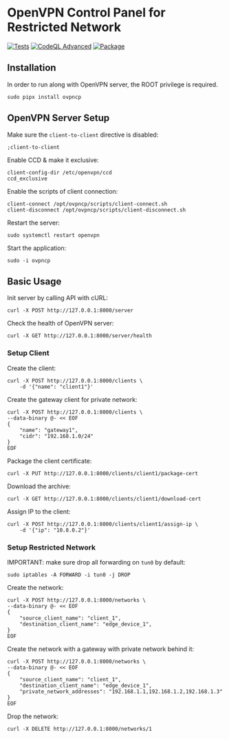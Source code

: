 # OpenVPN Control Panel for Restricted Network

[![Tests](https://github.com/scia-iot/ovpncp/actions/workflows/tests.yml/badge.svg)](https://github.com/scia-iot/ovpncp/actions/workflows/tests.yml)
[![CodeQL Advanced](https://github.com/scia-iot/ovpncp/actions/workflows/codeql.yml/badge.svg)](https://github.com/scia-iot/ovpncp/actions/workflows/codeql.yml)
[![Package](https://github.com/scia-iot/ovpncp/actions/workflows/package.yml/badge.svg)](https://github.com/scia-iot/ovpncp/actions/workflows/package.yml)

## Installation

In order to run along with OpenVPN server, the ROOT privilege is required.

```shell
sudo pipx install ovpncp
```

## OpenVPN Server Setup

Make sure the `client-to-client` directive is disabled:

```shell
;client-to-client
```

Enable CCD & make it exclusive:

```shell
client-config-dir /etc/openvpn/ccd
ccd_exclusive
```

Enable the scripts of client connection:

```shell
client-connect /opt/ovpncp/scripts/client-connect.sh
client-disconnect /opt/ovpncp/scripts/client-disconnect.sh
```

Restart the server:

```shell
sudo systemctl restart openvpn
```

Start the application:

```shell
sudo -i ovpncp
```

## Basic Usage

Init server by calling API with cURL:

```shell
curl -X POST http://127.0.0.1:8000/server
```

Check the health of OpenVPN server:

```shell
curl -X GET http://127.0.0.1:8000/server/health
```

### Setup Client

Create the client:

```shell
curl -X POST http://127.0.0.1:8000/clients \ 
    -d '{"name": "client1"}'
```

Create the gateway client for private network:

```shell
curl -X POST http://127.0.0.1:8000/clients \ 
--data-binary @- << EOF 
{
    "name": "gateway1", 
    "cidr": "192.168.1.0/24"
}
EOF
```

Package the client certificate:

```shell
curl -X PUT http://127.0.0.1:8000/clients/client1/package-cert
```

Download the archive:

```shell
curl -X GET http://127.0.0.1:8000/clients/client1/download-cert
```

Assign IP to the client:

```shell
curl -X POST http://127.0.0.1:8000/clients/client1/assign-ip \ 
    -d '{"ip": "10.8.0.2"}'
```

### Setup Restricted Network

IMPORTANT: 
make sure drop all forwarding on `tun0` by default:

```shell
sudo iptables -A FORWARD -i tun0 -j DROP
```

Create the network:

```shell
curl -X POST http://127.0.0.1:8000/networks \ 
--data-binary @- << EOF 
{
    "source_client_name": "client_1", 
    "destination_client_name": "edge_device_1",
}
EOF
```

Create the network with a gateway with private network behind it:

```shell
curl -X POST http://127.0.0.1:8000/networks \ 
--data-binary @- << EOF 
{
    "source_client_name": "client_1", 
    "destination_client_name": "edge_device_1", 
    "private_network_addresses": "192.168.1.1,192.168.1.2,192.168.1.3"
}
EOF
```

Drop the network:

```shell
curl -X DELETE http://127.0.0.1:8000/networks/1
```

